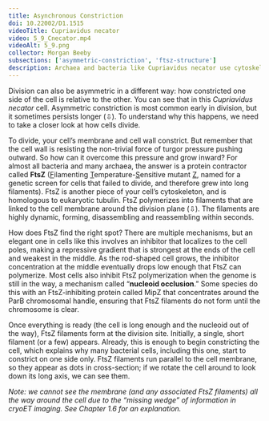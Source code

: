 ```yaml
---
title: Asynchronous Constriction
doi: 10.22002/D1.1515
videoTitle: Cupriavidus necator
video: 5_9_Cnecator.mp4
videoAlt: 5_9.png
collector: Morgan Beeby
subsections: ['asymmetric-constriction', 'ftsz-structure']
description: Archaea and bacteria like Cupriavidus necator use cytoskeletal filaments of FtsZ to constrict their cell envelope during cytokinesis
---
```


Division can also be asymmetric in a different way: how constricted one side of the cell is relative to the other. You can see that in this *Cupriavidus necator* cell. Asymmetric constriction is most common early in division, but it sometimes persists longer (⇩). To understand why this happens, we need to take a closer look at how cells divide.

To divide, your cell’s membrane and cell wall constrict. But remember that the cell wall is resisting the non-trivial force of turgor pressure pushing outward. So how can it overcome this pressure and grow inward? For almost all bacteria and many archaea, the answer is a protein contractor called **FtsZ** (<u>F</u>ilamenting <u>T</u>emperature-<u>S</u>ensitive mutant <u>Z</u>, named for a genetic screen for cells that failed to divide, and therefore grew into long filaments). FtsZ is another piece of your cell’s cytoskeleton, and is homologous to eukaryotic tubulin. FtsZ polymerizes into filaments that are linked to the cell membrane around the division plane (⇩). The filaments are highly dynamic, forming, disassembling and reassembling within seconds.

How does FtsZ find the right spot? There are multiple mechanisms, but an elegant one in cells like this involves an inhibitor that localizes to the cell poles, making a repressive gradient that is strongest at the ends of the cell and weakest in the middle. As the rod-shaped cell grows, the inhibitor concentration at the middle eventually drops low enough that FtsZ can polymerize. Most cells also inhibit FtsZ polymerization when the genome is still in the way, a mechanism called “**nucleoid occlusion**.” Some species do this with an FtsZ-inhibiting protein called MipZ that concentrates around the ParB chromosomal handle, ensuring that FtsZ filaments do not form until the chromosome is clear.

Once everything is ready (the cell is long enough and the nucleoid out of the way), FtsZ filaments form at the division site. Initially, a single, short filament (or a few) appears. Already, this is enough to begin constricting the cell, which explains why many bacterial cells, including this one, start to constrict on one side only. FtsZ filaments run parallel to the cell membrane, so they appear as dots in cross-section; if we rotate the cell around to look down its long axis, we can see them.

*Note: we cannot see the membrane (and any associated FtsZ filaments) all the way around the cell due to the “missing wedge” of information in cryoET imaging. See Chapter 1.6 for an explanation.*

